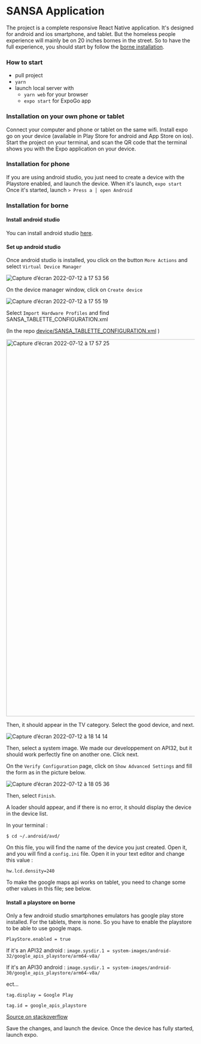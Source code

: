 # SANSA Application

The project is a complete responsive React Native application. It's designed for android and ios smartphone, and tablet.
But the homeless people experience will mainly be on 20 inches bornes in the street. So to have the full experience, you should start by follow the [borne installation](#installation-for-borne).

### How to start

- pull project
- `yarn`
- launch local server with
  - `yarn web` for your browser
  - `expo start` for ExpoGo app

### Installation on your own phone or tablet

Connect your computer and phone or tablet on the same wifi. Install expo go on your device (available in Play Store for android and App Store on ios).
Start the project on your terminal, and scan the QR code that the terminal shows you with the Expo application on your device.

### Installation for phone

If you are using android studio, you just need to create a device with the Playstore enabled, and launch the device. When it's launch, `expo start`
Once it's started, launch
`> Press a │ open Android`

### Installation for borne

#### Install android studio

You can install android studio [here](https://developer.android.com/studio?hl=fr&gclid=CjwKCAjwt7SWBhAnEiwAx8ZLauM51PPjHIOn9TDCpCK5lJiIA0gqltwkFi0uifg7W90HB-beCyMwvBoCKfEQAvD_BwE&gclsrc=aw.ds).

#### Set up android studio

Once android studio is installed, you click on the button `More Actions` and select `Virtual Device Manager`

![Capture d’écran 2022-07-12 à 17 53 56](https://user-images.githubusercontent.com/47388675/178543061-eabde661-3fa5-4861-8b9e-cd8bac93a7db.png)

On the device manager window, click on `Create device`

![Capture d’écran 2022-07-12 à 17 55 19](https://user-images.githubusercontent.com/47388675/178543094-3f4c2082-6426-46c8-ac26-732927953819.png)

Select `Import Hardware Profiles` and find SANSA_TABLETTE_CONFIGURATION.xml

(In the repo [device/SANSA_TABLETTE_CONFIGURATION.xml](https://github.com/bpaquier/sansa-project-hetic/blob/doc/addReadMeForBorne/devices/SANSA_TABLETTE_CONFIGURATION.xml) )

<img width="1006" alt="Capture d’écran 2022-07-12 à 17 57 25" src="https://user-images.githubusercontent.com/47388675/178543743-80453899-103b-41b7-b20a-5e9b037c8756.png">

Then, it should appear in the TV category. Select the good device, and next.

![Capture d’écran 2022-07-12 à 18 14 14](https://user-images.githubusercontent.com/47388675/178543521-fd9d4acd-72d8-4130-93b1-5c11a3d40f50.png)

Then, select a system image. We made our developpement on API32, but it should work perfectly fine on another one.
Click next.

On the `Verify Configuration` page, click on `Show Advanced Settings` and fill the form as in the picture below.

![Capture d’écran 2022-07-12 à 18 05 36](https://user-images.githubusercontent.com/47388675/178543909-4311fca4-c556-429b-a155-6f5a1bfea9bf.png)

Then, select `Finish`.

A loader should appear, and if there is no error, it should display the device in the device list.

In your terminal :

`$ cd ~/.android/avd/`

On this file, you will find the name of the device you just created. Open it, and you will find a `config.ini` file. Open it in your text editor and change this value :

`hw.lcd.density=240`

To make the google maps api works on tablet, you need to change some other values in this file; see below.

#### Install a playstore on borne

Only a few android studio smartphones emulators has google play store installed. For the tablets, there is none. So you have to enable the playstore to be able to use google maps.

`PlayStore.enabled = true`

If it's an API32 android :
`image.sysdir.1 = system-images/android-32/google_apis_playstore/arm64-v8a/`

If it's an API30 android : `image.sysdir.1 = system-images/android-30/google_apis_playstore/arm64-v8a/`

ect...

`tag.display = Google Play`

`tag.id = google_apis_playstore`

[Source on stackoverflow](https://stackoverflow.com/a/62436883/14997648)

Save the changes, and launch the device. Once the device has fully started, launch expo.
